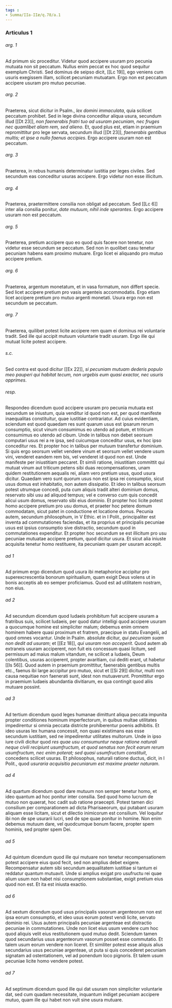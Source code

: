 ```yaml
---
tags : 
- Summa/IIa-IIæ/q.78/a.1
---
```


### Articulus 1

###### arg. 1
Ad primum sic proceditur. Videtur quod accipere usuram pro pecunia mutuata non sit peccatum. Nullus enim peccat ex hoc quod sequitur exemplum Christi. Sed dominus de seipso dicit, [[Lc 19]], ego veniens cum usuris exegissem illam, scilicet pecuniam mutuatam. Ergo non est peccatum accipere usuram pro mutuo pecuniae.

###### arg. 2
Praeterea, sicut dicitur in Psalm., *lex domini immaculata*, quia scilicet peccatum prohibet. Sed in lege divina conceditur aliqua usura, secundum illud [[Dt 23]], *non faenerabis fratri tuo ad usuram pecuniam, nec fruges nec quamlibet aliam rem, sed alieno*. Et, quod plus est, etiam in praemium repromittitur pro lege servata, secundum illud [[Dt 23]], *faenerabis gentibus multis; et ipse a nullo faenus accipies*. Ergo accipere usuram non est peccatum.

###### arg. 3
Praeterea, in rebus humanis determinatur iustitia per leges civiles. Sed secundum eas conceditur usuras accipere. Ergo videtur non esse illicitum.

###### arg. 4
Praeterea, praetermittere consilia non obligat ad peccatum. Sed [[Lc 6]] inter alia consilia ponitur, *date mutuum, nihil inde sperantes*. Ergo accipere usuram non est peccatum.

###### arg. 5
Praeterea, pretium accipere quo eo quod quis facere non tenetur, non videtur esse secundum se peccatum. Sed non in quolibet casu tenetur pecuniam habens eam proximo mutuare. Ergo licet ei aliquando pro mutuo accipere pretium.

###### arg. 6
Praeterea, argentum monetatum, et in vasa formatum, non differt specie. Sed licet accipere pretium pro vasis argenteis accommodatis. Ergo etiam licet accipere pretium pro mutuo argenti monetati. Usura ergo non est secundum se peccatum.

###### arg. 7
Praeterea, quilibet potest licite accipere rem quam ei dominus rei voluntarie tradit. Sed ille qui accipit mutuum voluntarie tradit usuram. Ergo ille qui mutuat licite potest accipere.

###### s.c.
Sed contra est quod dicitur [[Ex 22]], *si pecuniam mutuam dederis populo meo pauperi qui habitat tecum, non urgebis eum quasi exactor, nec usuris opprimes*.

###### resp.
Respondeo dicendum quod accipere usuram pro pecunia mutuata est secundum se iniustum, quia venditur id quod non est, per quod manifeste inaequalitas constituitur, quae iustitiae contrariatur. Ad cuius evidentiam, sciendum est quod quaedam res sunt quarum usus est ipsarum rerum consumptio, sicut vinum consumimus eo utendo ad potum, et triticum consumimus eo utendo ad cibum. Unde in talibus non debet seorsum computari usus rei a re ipsa, sed cuicumque conceditur usus, ex hoc ipso conceditur res. Et propter hoc in talibus per mutuum transfertur dominium. Si quis ergo seorsum vellet vendere vinum et seorsum vellet vendere usum vini, venderet eandem rem bis, vel venderet id quod non est. Unde manifeste per iniustitiam peccaret. Et simili ratione, iniustitiam committit qui mutuat vinum aut triticum petens sibi duas recompensationes, unam quidem restitutionem aequalis rei, aliam vero pretium usus, quod usura dicitur. Quaedam vero sunt quorum usus non est ipsa rei consumptio, sicut usus domus est inhabitatio, non autem dissipatio. Et ideo in talibus seorsum potest utrumque concedi, puta cum aliquis tradit alteri dominium domus, reservato sibi usu ad aliquod tempus; vel e converso cum quis concedit alicui usum domus, reservato sibi eius dominio. Et propter hoc licite potest homo accipere pretium pro usu domus, et praeter hoc petere domum commodatam, sicut patet in conductione et locatione domus. Pecunia autem, secundum philosophum, in V Ethic. et in I Polit., principaliter est inventa ad commutationes faciendas, et ita proprius et principalis pecuniae usus est ipsius consumptio sive distractio, secundum quod in commutationes expenditur. Et propter hoc secundum se est illicitum pro usu pecuniae mutuatae accipere pretium, quod dicitur usura. Et sicut alia iniuste acquisita tenetur homo restituere, ita pecuniam quam per usuram accepit.

###### ad 1
Ad primum ergo dicendum quod usura ibi metaphorice accipitur pro superexcrescentia bonorum spiritualium, quam exigit Deus volens ut in bonis acceptis ab eo semper proficiamus. Quod est ad utilitatem nostram, non eius.

###### ad 2
Ad secundum dicendum quod Iudaeis prohibitum fuit accipere usuram a fratribus suis, scilicet Iudaeis, per quod datur intelligi quod accipere usuram a quocumque homine est simpliciter malum; debemus enim omnem hominem habere quasi proximum et fratrem, praecipue in statu Evangelii, ad quod omnes vocantur. Unde in Psalm. absolute dicitur, *qui pecuniam suam non dedit ad usuram*; et [[Ez 18]], *qui usuram non acceperit*. Quod autem ab extraneis usuram acciperent, non fuit eis concessum quasi licitum, sed permissum ad maius malum vitandum, ne scilicet a Iudaeis, Deum colentibus, usuras acciperent, propter avaritiam, cui dediti erant, ut habetur [[Is 56]]. Quod autem in praemium promittitur, faenerabis gentibus multis etc., faenus ibi large accipitur pro mutuo, sicut et [[Si 29]] dicitur, multi non causa nequitiae non faenerati sunt, idest non mutuaverunt. Promittitur ergo in praemium Iudaeis abundantia divitiarum, ex qua contingit quod aliis mutuare possint.

###### ad 3
Ad tertium dicendum quod leges humanae dimittunt aliqua peccata impunita propter conditiones hominum imperfectorum, in quibus multae utilitates impedirentur si omnia peccata districte prohiberentur poenis adhibitis. Et ideo usuras lex humana concessit, non quasi existimans eas esse secundum iustitiam, sed ne impedirentur utilitates multorum. Unde in ipso iure civili dicitur quod *res quae usu consumuntur neque ratione naturali neque civili recipiunt usumfructum, et quod senatus non fecit earum rerum usumfructum, nec enim poterat; sed quasi usumfructum constituit*, concedens scilicet usuras. Et philosophus, naturali ratione ductus, dicit, in I Polit., quod *usuraria acquisitio pecuniarum est maxime praeter naturam*.

###### ad 4
Ad quartum dicendum quod dare mutuum non semper tenetur homo, et ideo quantum ad hoc ponitur inter consilia. Sed quod homo lucrum de mutuo non quaerat, hoc cadit sub ratione praecepti. Potest tamen dici consilium per comparationem ad dicta Pharisaeorum, qui putabant usuram aliquam esse licitam, sicut et dilectio inimicorum est consilium. Vel loquitur ibi non de spe usurarii lucri, sed de spe quae ponitur in homine. Non enim debemus mutuum dare, vel quodcumque bonum facere, propter spem hominis, sed propter spem Dei.

###### ad 5
Ad quintum dicendum quod ille qui mutuare non tenetur recompensationem potest accipere eius quod fecit, sed non amplius debet exigere. Recompensatur autem sibi secundum aequalitatem iustitiae si tantum ei reddatur quantum mutuavit. Unde si amplius exigat pro usufructu rei quae alium usum non habet nisi consumptionem substantiae, exigit pretium eius quod non est. Et ita est iniusta exactio.

###### ad 6
Ad sextum dicendum quod usus principalis vasorum argenteorum non est ipsa eorum consumptio, et ideo usus eorum potest vendi licite, servato dominio rei. Usus autem principalis pecuniae argenteae est distractio pecuniae in commutationes. Unde non licet eius usum vendere cum hoc quod aliquis velit eius restitutionem quod mutuo dedit. Sciendum tamen quod secundarius usus argenteorum vasorum posset esse commutatio. Et talem usum eorum vendere non liceret. Et similiter potest esse aliquis alius secundarius usus pecuniae argenteae, ut puta si quis concederet pecuniam signatam ad ostentationem, vel ad ponendum loco pignoris. Et talem usum pecuniae licite homo vendere potest.

###### ad 7
Ad septimum dicendum quod ille qui dat usuram non simpliciter voluntarie dat, sed cum quadam necessitate, inquantum indiget pecuniam accipere mutuo, quam ille qui habet non vult sine usura mutuare.

